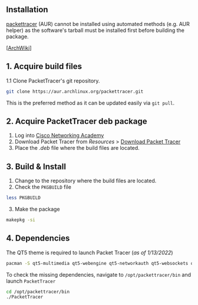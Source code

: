 ## Installation

[packettracer](https://aur.archlinux.org/packages/packettracer/) (AUR) cannot be installed using automated methods (e.g. AUR helper) as the software's tarball must be installed first before building the package.

[[ArchWiki](https://wiki.archlinux.org/title/PacketTracer)]

## 1. Acquire build files

1.1 Clone PacketTracer's git repository.

```sh
git clone https://aur.archlinux.org/packettracer.git
```

This is the preferred method as it can be updated easily via `git pull`.

## 2. Acquire PacketTracer deb package

1. Log into [Cisco Networking Academy](https://www.netacad.com/)
2. Download Packet Tracer from _Resources_ > [Download Packet Tracer](https://www.netacad.com/portal/resources/packet-tracer)
3. Place the _.deb_ file where the build files are located.

## 3. Build & Install

1. Change to the repository where the build files are located.
2. Check the `PKGBUILD` file

```sh
less PKGBUILD
```

3. Make the package

```sh
makepkg -si
```

## 4. Dependencies

The QT5 theme is required to launch Packet Tracer (_as of 1/13/2022_)

```sh
pacman -S qt5-multimedia qt5-webengine qt5-networkauth qt5-websockets qt5-script qt5-speech qt5svg
```

To check the missing dependencies, navigate to `/opt/packettracer/bin` and launch `PacketTracer`

```sh
cd /opt/packettracer/bin
./PacketTracer
```

